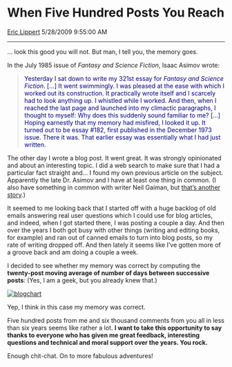 <div id="page">

# When Five Hundred Posts You Reach

[Eric Lippert](https://social.msdn.microsoft.com/profile/Eric%20Lippert) 5/28/2009 9:55:00 AM

-----

<div id="content">

<div class="mine">

… look this good you will not. But man, I tell you, the memory goes.

In the July 1985 issue of *Fantasy and Science Fiction*, Isaac Asimov wrote:

> <span style="color: #000080;" color="#000080">Yesterday I sat down to write my 321st essay for *Fantasy and Science Fiction*. \[…\] It went swimmingly. I was pleased at the ease with which I worked out its construction. It practically wrote itself and I scarcely had to look anything up. I whistled while I worked. And then, when I reached the last page and launched into my climactic paragraphs, I thought to myself: Why does this suddenly sound familiar to me? \[…\] Hoping earnestly that my memory had misfired, I looked it up. It turned out to be essay \#182, first published in the December 1973 issue. There it was. That earlier essay was essentially what I had just written.</span>

The other day I wrote a blog post. It went great. It was strongly opinionated and about an interesting topic. I did a web search to make sure that I had a particular fact straight and… I found my own previous article on the subject. Apparently the late Dr. Asimov and I have at least one thing in common. (I also have something in common with writer Neil Gaiman, but [that’s another story](http://blogs.msdn.com/b/ericlippert/archive/2011/07/08/my-buddy-neil-totally-agrees-with-me.aspx).)

It seemed to me looking back that I started off with a huge backlog of old emails answering real user questions which I could use for blog articles, and indeed, when I got started there, I was posting a couple a day. And then over the years I both got busy with other things (writing and editing books, for example) and ran out of canned emails to turn into blog posts, so my rate of writing dropped off. And then lately it seems like I’ve gotten more of a groove back and am doing a couple a week.

I decided to see whether my memory was correct by computing the **twenty-post moving average of number of days between successive posts**: (Yes, I am a geek, but you already knew that.)

[![blogchart](https://msdnshared.blob.core.windows.net/media/TNBlogsFS/BlogFileStorage/blogs_msdn/ericlippert/WindowsLiveWriter/WhenFiveHundredPostsYouReach_7890/blogchart_thumb.jpg "blogchart")](https://msdnshared.blob.core.windows.net/media/TNBlogsFS/BlogFileStorage/blogs_msdn/ericlippert/WindowsLiveWriter/WhenFiveHundredPostsYouReach_7890/blogchart_2.jpg)

Yep, I think in this case my memory was correct.

Five hundred posts from me and six thousand comments from you all in less than six years seems like rather a lot. **I want to take this opportunity to say thanks to everyone who has given me great feedback, interesting questions and technical and moral support over the years. You rock.**

Enough chit-chat. On to more fabulous adventures\!

</div>

</div>

</div>


